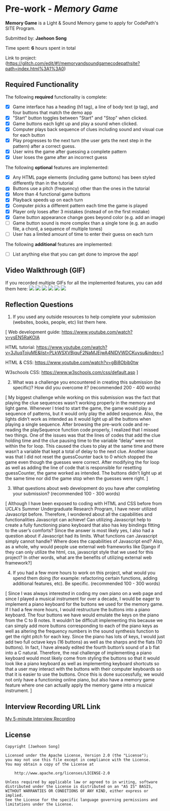 # Pre-work - *Memory Game*

**Memory Game** is a Light & Sound Memory game to apply for CodePath's SITE Program. 

Submitted by: **Jaehoon Song**

Time spent: **6** hours spent in total

Link to project: (https://glitch.com/edit/#!/memoryandsoundgamecodepathsite?path=index.html%3A1%3A0)

## Required Functionality

The following **required** functionality is complete:

* [x] Game interface has a heading (h1 tag), a line of body text (p tag), and four buttons that match the demo app
* [x] "Start" button toggles between "Start" and "Stop" when clicked. 
* [x] Game buttons each light up and play a sound when clicked. 
* [x] Computer plays back sequence of clues including sound and visual cue for each button
* [x] Play progresses to the next turn (the user gets the next step in the pattern) after a correct guess. 
* [x] User wins the game after guessing a complete pattern
* [x] User loses the game after an incorrect guess

The following **optional** features are implemented:

* [x] Any HTML page elements (including game buttons) has been styled differently than in the tutorial
* [x] Buttons use a pitch (frequency) other than the ones in the tutorial
* [x] More than 4 functional game buttons
* [x] Playback speeds up on each turn
* [x] Computer picks a different pattern each time the game is played
* [x] Player only loses after 3 mistakes (instead of on the first mistake)
* [x] Game button appearance change goes beyond color (e.g. add an image)
* [ ] Game button sound is more complex than a single tone (e.g. an audio file, a chord, a sequence of multiple tones)
* [ ] User has a limited amount of time to enter their guess on each turn

The following **additional** features are implemented:

- [ ] List anything else that you can get done to improve the app!

## Video Walkthrough (GIF)

If you recorded multiple GIFs for all the implemented features, you can add them here:
![](https://github.com/hoonman/memoryandsoundgamecodepathsite/blob/main/memorygame1.gif)
![](https://github.com/hoonman/memoryandsoundgamecodepathsite/blob/main/memorygame2.gif)
![](https://github.com/hoonman/memoryandsoundgamecodepathsite/blob/main/memorygame3.gif)
![](https://github.com/hoonman/memoryandsoundgamecodepathsite/blob/main/memorygame4.gif)
![](https://github.com/hoonman/memoryandsoundgamecodepathsite/blob/main/memorygame5.gif)
![](https://github.com/hoonman/memoryandsoundgamecodepathsite/blob/main/memorygame6%20(random%20patterns).gif)
## Reflection Questions
1. If you used any outside resources to help complete your submission (websites, books, people, etc) list them here.
 
[
Web development guide: https://www.youtube.com/watch?v=ysEN5RaKOlA  

HTML tutorial: https://www.youtube.com/watch?v=3JluqTojuME&list=PLkWSXVBjquF2NaMJEjwA4NlDVWDCKuysu&index=1 

HTML & CSS: https://www.youtube.com/watch?v=gBi8Obib0tw 

W3schools CSS: https://www.w3schools.com/css/default.asp ]

2. What was a challenge you encountered in creating this submission (be specific)? How did you overcome it? (recommended 200 - 400 words) 

[
My biggest challenge while working on this submission was the fact that playing the clue sequences wasn’t working properly in the memory and light game. Whenever I tried to start the game, the game would play a sequence of patterns, but it would only play the added sequence. Also, the lights didn’t work as intended as it would light up all the buttons when playing a single sequence. After browsing the pre-work code and re-reading the playSequence function code properly, I realized that I missed two things. One of the issues was that the lines of codes that add the clue holding time and the clue pausing time to the variable “delay” were not within the for loop. This caused the clues to play at the same time and there wasn’t a variable that kept a total of delay to the next clue. Another issue was that I did not reset the guessCounter back to 0 which stopped the game even though the guesses were correct. After modifying the for loop as well as adding the line of code that is responsible for resetting guessCounter, the game worked as intended. The buttons didn’t light up at the same time nor did the game stop when the guesses were right. ]

3. What questions about web development do you have after completing your submission? (recommended 100 - 300 words) 

[
Although I have been exposed to coding with HTML and CSS before from UCLA's Summer Undergraduate Research Program, I have never utilized Javascript before. Therefore, I wondered about all the capabilities and functionalities Javascript can achieve! Can utilizing Javascript help to create a fully functioning piano keyboard that also has key bindings fitting to the user’s comforts? Since the answer is most likely yes, I also had a question about if Javascript had its limits. What functions can Javascript simply cannot handle? Where does the capabilities of Javascript end? Also, as a whole, why would people use external web frameworks like Django if they can only utilize the html, css, javascript style that we used for this project? In other words, what are the benefits of utilizing external web framework?]

4. If you had a few more hours to work on this project, what would you spend them doing (for example: refactoring certain functions, adding additional features, etc). Be specific. (recommended 100 - 300 words) 

[
Since I was always interested in coding my own piano on a web page and since I played a musical instrument for over a decade, I would be eager to implement a piano keyboard for the buttons we used for the memory game. If I had a few more hours, I would restructure the buttons into a piano keyboard. The four buttons we have would emulate the keys on the piano from the C to B notes. It wouldn’t be difficult implementing this because we can simply add more buttons corresponding to each of the piano keys as well as altering the frequency numbers in the sound synthesis function to get the right pitch for each key. Since the piano has lots of keys, I would just add two full octave keys (16 buttons) as well as the sharps and the flats (10 buttons). In fact, I have already edited the fourth button’s sound of a b flat into a C natural. Therefore, the real challenge of implementing a piano keyboard would most likely come from styling the buttons so that it would look like a piano keyboard as well as implementing keyboard shortcuts so that a user may interact with the buttons with their computer keyboards so that it is easier to use the buttons. Once this is done successfully, we would not only have a functioning online piano, but also have a memory game feature where one can actually apply the memory game into a musical instrument.
]



## Interview Recording URL Link

[My 5-minute Interview Recording](https://www.youtube.com/)


## License

    Copyright [Jaehoon Song]

    Licensed under the Apache License, Version 2.0 (the "License");
    you may not use this file except in compliance with the License.
    You may obtain a copy of the License at

        http://www.apache.org/licenses/LICENSE-2.0

    Unless required by applicable law or agreed to in writing, software
    distributed under the License is distributed on an "AS IS" BASIS,
    WITHOUT WARRANTIES OR CONDITIONS OF ANY KIND, either express or implied.
    See the License for the specific language governing permissions and
    limitations under the License.
